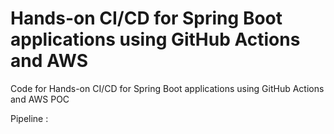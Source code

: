 # Hands-on CI/CD for Spring Boot applications using GitHub Actions and AWS
Code for Hands-on CI/CD for Spring Boot applications using GitHub Actions and AWS POC

Pipeline :

